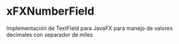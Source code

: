 # xFXNumberField
Implementación de TextField para JavaFX para manejo de valores decimales con separador de miles
